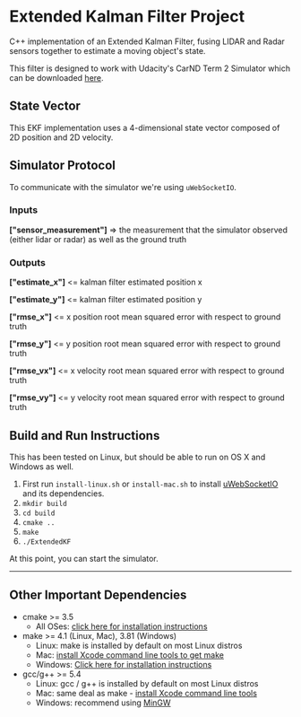 # Extended Kalman Filter Project

C++ implementation of an Extended Kalman Filter, fusing LIDAR and Radar sensors together to estimate a moving object's state.

This filter is designed to work with Udacity's CarND Term 2 Simulator which can be downloaded [here](https://github.com/udacity/self-driving-car-sim/releases).

## State Vector
This EKF implementation uses a 4-dimensional state vector composed of 2D position and 2D velocity.

## Simulator Protocol

To communicate with the simulator we're using `uWebSocketIO`.

### Inputs

**["sensor_measurement"]** => the measurement that the simulator observed (either lidar or radar) as well as the ground truth

### Outputs

**["estimate_x"]** <= kalman filter estimated position x

**["estimate_y"]** <= kalman filter estimated position y

**["rmse_x"]** <= x position root mean squared error with respect to ground truth

**["rmse_y"]** <= y position root mean squared error with respect to ground truth

**["rmse_vx"]** <= x velocity root mean squared error with respect to ground truth

**["rmse_vy"]** <= y velocity root mean squared error with respect to ground truth

## Build and Run Instructions

This has been tested on Linux, but should be able to run on OS X and Windows as well.

1. First run `install-linux.sh` or `install-mac.sh` to install [uWebSocketIO](https://github.com/uWebSockets/uWebSockets) and its dependencies.
1. `mkdir build`
1. `cd build`
1. `cmake ..`
1. `make`
1. `./ExtendedKF`

At this point, you can start the simulator.

---

## Other Important Dependencies

* cmake >= 3.5
  * All OSes: [click here for installation instructions](https://cmake.org/install/)
* make >= 4.1 (Linux, Mac), 3.81 (Windows)
  * Linux: make is installed by default on most Linux distros
  * Mac: [install Xcode command line tools to get make](https://developer.apple.com/xcode/features/)
  * Windows: [Click here for installation instructions](http://gnuwin32.sourceforge.net/packages/make.htm)
* gcc/g++ >= 5.4
  * Linux: gcc / g++ is installed by default on most Linux distros
  * Mac: same deal as make - [install Xcode command line tools](https://developer.apple.com/xcode/features/)
  * Windows: recommend using [MinGW](http://www.mingw.org/)

